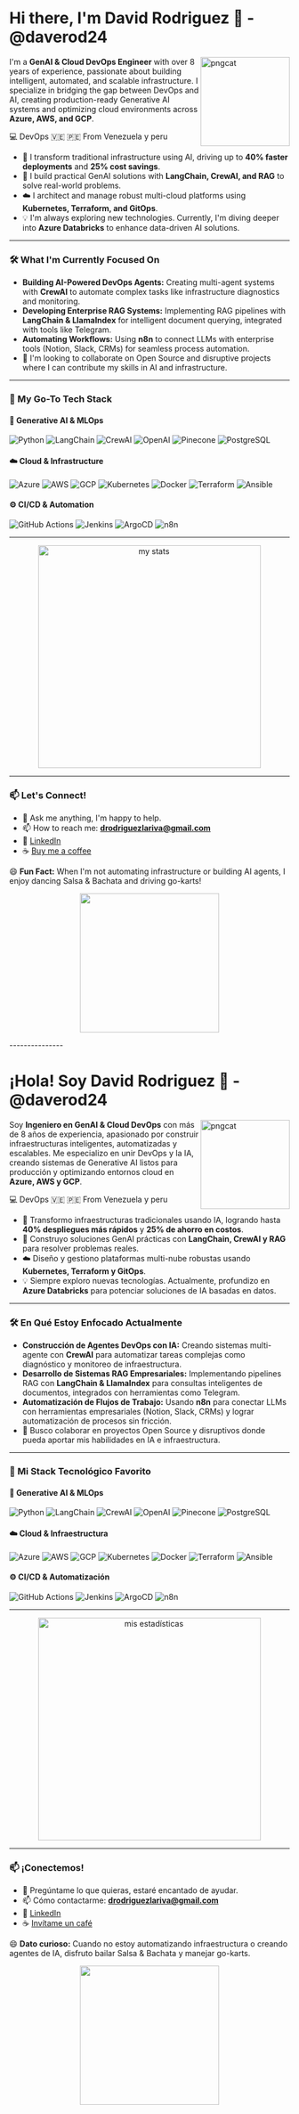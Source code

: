 # Hi there, I'm David Rodriguez 👋 - @daverod24

<img align="right" alt="pngcat" height="160px" src="https://octodex.github.com/images/megacat-2.png" />

I'm a **GenAI & Cloud DevOps Engineer** with over 8 years of experience, passionate about building intelligent, automated, and scalable infrastructure. I specialize in bridging the gap between DevOps and AI, creating production-ready Generative AI systems and optimizing cloud environments across **Azure, AWS, and GCP**.

:computer: DevOps
:venezuela: :peru: From Venezuela y peru

- 🚀 I transform traditional infrastructure using AI, driving up to **40% faster deployments** and **25% cost savings**.
- 🤖 I build practical GenAI solutions with **LangChain, CrewAI, and RAG** to solve real-world problems.
- ☁️ I architect and manage robust multi-cloud platforms using **Kubernetes, Terraform, and GitOps**.
- 💡 I'm always exploring new technologies. Currently, I'm diving deeper into **Azure Databricks** to enhance data-driven AI solutions.

---

### 🛠️ What I'm Currently Focused On

- **Building AI-Powered DevOps Agents:** Creating multi-agent systems with **CrewAI** to automate complex tasks like infrastructure diagnostics and monitoring.
- **Developing Enterprise RAG Systems:** Implementing RAG pipelines with **LangChain & LlamaIndex** for intelligent document querying, integrated with tools like Telegram.
- **Automating Workflows:** Using **n8n** to connect LLMs with enterprise tools (Notion, Slack, CRMs) for seamless process automation.
- 👯 I'm looking to collaborate on Open Source and disruptive projects where I can contribute my skills in AI and infrastructure.

---

### 🔧 My Go-To Tech Stack

#### 🤖 Generative AI & MLOps
<p>
    <img src="https://img.shields.io/badge/Python-3776AB?style=for-the-badge&logo=python&logoColor=white" alt="Python"/>
    <img src="https://img.shields.io/badge/LangChain-4A90E2?style=for-the-badge" alt="LangChain"/>
    <img src="https://img.shields.io/badge/CrewAI-228B22?style=for-the-badge" alt="CrewAI"/>
    <img src="https://img.shields.io/badge/OpenAI-412991?style=for-the-badge&logo=openai&logoColor=white" alt="OpenAI"/>
    <img src="https://img.shields.io/badge/Pinecone-3B77E6?style=for-the-badge&logo=pinecone&logoColor=white" alt="Pinecone"/>
    <img src="https://img.shields.io/badge/PostgreSQL-316192?style=for-the-badge&logo=postgresql&logoColor=white" alt="PostgreSQL"/>
</p>

#### ☁️ Cloud & Infrastructure
<p>
    <img src="https://img.shields.io/badge/Azure-0078D4?style=for-the-badge&logo=microsoftazure&logoColor=white" alt="Azure"/>
    <img src="https://img.shields.io/badge/AWS-232F3E?style=for-the-badge&logo=amazon-aws&logoColor=white" alt="AWS"/>
    <img src="https://img.shields.io/badge/GCP-4285F4?style=for-the-badge&logo=google-cloud&logoColor=white" alt="GCP"/>
    <img src="https://img.shields.io/badge/Kubernetes-326CE5?style=for-the-badge&logo=kubernetes&logoColor=white" alt="Kubernetes"/>
    <img src="https://img.shields.io/badge/Docker-2496ED?style=for-the-badge&logo=docker&logoColor=white" alt="Docker"/>
    <img src="https://img.shields.io/badge/Terraform-7B42BC?style=for-the-badge&logo=terraform&logoColor=white" alt="Terraform"/>
    <img src="https://img.shields.io/badge/Ansible-EE0000?style=for-the-badge&logo=ansible&logoColor=white" alt="Ansible"/>
</p>

#### ⚙️ CI/CD & Automation
<p>
    <img src="https://img.shields.io/badge/GitHub_Actions-2088FF?style=for-the-badge&logo=github-actions&logoColor=white" alt="GitHub Actions"/>
    <img src="https://img.shields.io/badge/Jenkins-D24939?style=for-the-badge&logo=jenkins&logoColor=white" alt="Jenkins"/>
    <img src="https://img.shields.io/badge/ArgoCD-EF7B4D?style=for-the-badge&logo=argo&logoColor=white" alt="ArgoCD"/>
    <img src="https://img.shields.io/badge/n8n-1A8272?style=for-the-badge&logo=n8n&logoColor=white" alt="n8n"/>
</p>

---

<p align="center">
  <img src="https://github-readme-stats-nine-ashen.vercel.app/api?username=daverod24&show_icons=true&count_private=true&theme=synthwave" width="400" alt="my stats" />
</p>

---

### 📫 Let's Connect!

- 💭 Ask me anything, I'm happy to help.
- 📫 How to reach me: **drodriguezlariva@gmail.com**
- 🔗 [LinkedIn](https://www.linkedin.com/in/david-rodriguez-la-riva/)
- ☕ [Buy me a coffee](https://www.buymeacoffee.com/daverod24)

😄 **Fun Fact:** When I'm not automating infrastructure or building AI agents, I enjoy dancing Salsa & Bachata and driving go-karts!

<p align="center">
  <img src="https://media.giphy.com/media/vzO0Vc8b2VBLi/giphy.gif" width="250" height="250"/>
</p>
---------------


# ¡Hola! Soy David Rodriguez 👋 - @daverod24

<img align="right" alt="pngcat" height="160px" src="https://octodex.github.com/images/megacat-2.png" />

Soy **Ingeniero en GenAI & Cloud DevOps** con más de 8 años de experiencia, apasionado por construir infraestructuras inteligentes, automatizadas y escalables. Me especializo en unir DevOps y la IA, creando sistemas de Generative AI listos para producción y optimizando entornos cloud en **Azure, AWS y GCP**.

:computer: DevOps
:venezuela: :peru: From Venezuela y peru

- 🚀 Transformo infraestructuras tradicionales usando IA, logrando hasta **40% despliegues más rápidos** y **25% de ahorro en costos**.
- 🤖 Construyo soluciones GenAI prácticas con **LangChain, CrewAI y RAG** para resolver problemas reales.
- ☁️ Diseño y gestiono plataformas multi-nube robustas usando **Kubernetes, Terraform y GitOps**.
- 💡 Siempre exploro nuevas tecnologías. Actualmente, profundizo en **Azure Databricks** para potenciar soluciones de IA basadas en datos.

---

### 🛠️ En Qué Estoy Enfocado Actualmente

- **Construcción de Agentes DevOps con IA:** Creando sistemas multi-agente con **CrewAI** para automatizar tareas complejas como diagnóstico y monitoreo de infraestructura.
- **Desarrollo de Sistemas RAG Empresariales:** Implementando pipelines RAG con **LangChain & LlamaIndex** para consultas inteligentes de documentos, integrados con herramientas como Telegram.
- **Automatización de Flujos de Trabajo:** Usando **n8n** para conectar LLMs con herramientas empresariales (Notion, Slack, CRMs) y lograr automatización de procesos sin fricción.
- 👯 Busco colaborar en proyectos Open Source y disruptivos donde pueda aportar mis habilidades en IA e infraestructura.

---

### 🔧 Mi Stack Tecnológico Favorito

#### 🤖 Generative AI & MLOps
<p>
  <img src="https://img.shields.io/badge/Python-3776AB?style=for-the-badge&logo=python&logoColor=white" alt="Python"/>
  <img src="https://img.shields.io/badge/LangChain-4A90E2?style=for-the-badge" alt="LangChain"/>
  <img src="https://img.shields.io/badge/CrewAI-228B22?style=for-the-badge" alt="CrewAI"/>
  <img src="https://img.shields.io/badge/OpenAI-412991?style=for-the-badge&logo=openai&logoColor=white" alt="OpenAI"/>
  <img src="https://img.shields.io/badge/Pinecone-3B77E6?style=for-the-badge&logo=pinecone&logoColor=white" alt="Pinecone"/>
  <img src="https://img.shields.io/badge/PostgreSQL-316192?style=for-the-badge&logo=postgresql&logoColor=white" alt="PostgreSQL"/>
</p>

#### ☁️ Cloud & Infraestructura
<p>
  <img src="https://img.shields.io/badge/Azure-0078D4?style=for-the-badge&logo=microsoftazure&logoColor=white" alt="Azure"/>
  <img src="https://img.shields.io/badge/AWS-232F3E?style=for-the-badge&logo=amazon-aws&logoColor=white" alt="AWS"/>
  <img src="https://img.shields.io/badge/GCP-4285F4?style=for-the-badge&logo=google-cloud&logoColor=white" alt="GCP"/>
  <img src="https://img.shields.io/badge/Kubernetes-326CE5?style=for-the-badge&logo=kubernetes&logoColor=white" alt="Kubernetes"/>
  <img src="https://img.shields.io/badge/Docker-2496ED?style=for-the-badge&logo=docker&logoColor=white" alt="Docker"/>
  <img src="https://img.shields.io/badge/Terraform-7B42BC?style=for-the-badge&logo=terraform&logoColor=white" alt="Terraform"/>
  <img src="https://img.shields.io/badge/Ansible-EE0000?style=for-the-badge&logo=ansible&logoColor=white" alt="Ansible"/>
</p>

#### ⚙️ CI/CD & Automatización
<p>
  <img src="https://img.shields.io/badge/GitHub_Actions-2088FF?style=for-the-badge&logo=github-actions&logoColor=white" alt="GitHub Actions"/>
  <img src="https://img.shields.io/badge/Jenkins-D24939?style=for-the-badge&logo=jenkins&logoColor=white" alt="Jenkins"/>
  <img src="https://img.shields.io/badge/ArgoCD-EF7B4D?style=for-the-badge&logo=argo&logoColor=white" alt="ArgoCD"/>
  <img src="https://img.shields.io/badge/n8n-1A8272?style=for-the-badge&logo=n8n&logoColor=white" alt="n8n"/>
</p>

---

<p align="center">
  <img src="https://github-readme-stats-nine-ashen.vercel.app/api?username=daverod24&show_icons=true&count_private=true&theme=synthwave" width="400" alt="mis estadísticas" />
</p>

---

### 📫 ¡Conectemos!

- 💭 Pregúntame lo que quieras, estaré encantado de ayudar.
- 📫 Cómo contactarme: **drodriguezlariva@gmail.com**
- 🔗 [LinkedIn](https://www.linkedin.com/in/david-rodriguez-la-riva/)
- ☕ [Invítame un café](https://www.buymeacoffee.com/daverod24)

😄 **Dato curioso:** Cuando no estoy automatizando infraestructura o creando agentes de IA, disfruto bailar Salsa & Bachata y manejar go-karts.

<p align="center">
  <img src="https://media.giphy.com/media/vzO0Vc8b2VBLi/giphy.gif" width="250" height="250"/>
</p>
